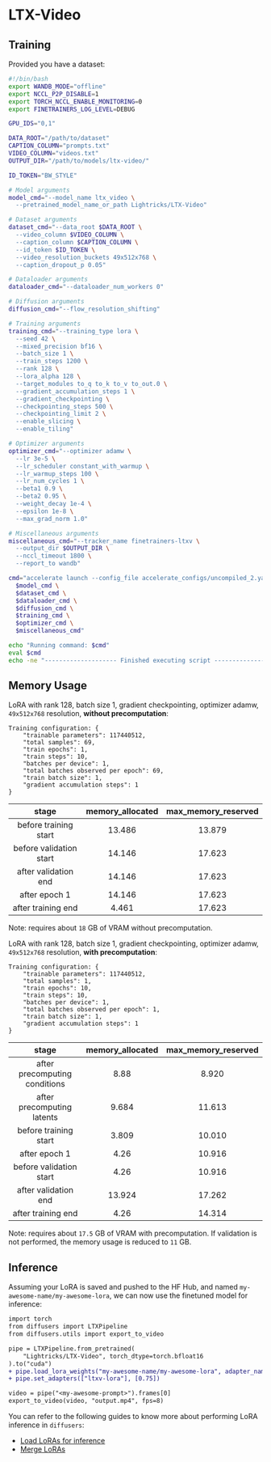 # LTX-Video

## Training

Provided you have a dataset:

```bash
#!/bin/bash
export WANDB_MODE="offline"
export NCCL_P2P_DISABLE=1
export TORCH_NCCL_ENABLE_MONITORING=0
export FINETRAINERS_LOG_LEVEL=DEBUG

GPU_IDS="0,1"

DATA_ROOT="/path/to/dataset"
CAPTION_COLUMN="prompts.txt"
VIDEO_COLUMN="videos.txt"
OUTPUT_DIR="/path/to/models/ltx-video/"

ID_TOKEN="BW_STYLE"

# Model arguments
model_cmd="--model_name ltx_video \
  --pretrained_model_name_or_path Lightricks/LTX-Video"

# Dataset arguments
dataset_cmd="--data_root $DATA_ROOT \
  --video_column $VIDEO_COLUMN \
  --caption_column $CAPTION_COLUMN \
  --id_token $ID_TOKEN \
  --video_resolution_buckets 49x512x768 \
  --caption_dropout_p 0.05"

# Dataloader arguments
dataloader_cmd="--dataloader_num_workers 0"

# Diffusion arguments
diffusion_cmd="--flow_resolution_shifting"

# Training arguments
training_cmd="--training_type lora \
  --seed 42 \
  --mixed_precision bf16 \
  --batch_size 1 \
  --train_steps 1200 \
  --rank 128 \
  --lora_alpha 128 \
  --target_modules to_q to_k to_v to_out.0 \
  --gradient_accumulation_steps 1 \
  --gradient_checkpointing \
  --checkpointing_steps 500 \
  --checkpointing_limit 2 \
  --enable_slicing \
  --enable_tiling"

# Optimizer arguments
optimizer_cmd="--optimizer adamw \
  --lr 3e-5 \
  --lr_scheduler constant_with_warmup \
  --lr_warmup_steps 100 \
  --lr_num_cycles 1 \
  --beta1 0.9 \
  --beta2 0.95 \
  --weight_decay 1e-4 \
  --epsilon 1e-8 \
  --max_grad_norm 1.0"

# Miscellaneous arguments
miscellaneous_cmd="--tracker_name finetrainers-ltxv \
  --output_dir $OUTPUT_DIR \
  --nccl_timeout 1800 \
  --report_to wandb"

cmd="accelerate launch --config_file accelerate_configs/uncompiled_2.yaml --gpu_ids $GPU_IDS train.py \
  $model_cmd \
  $dataset_cmd \
  $dataloader_cmd \
  $diffusion_cmd \
  $training_cmd \
  $optimizer_cmd \
  $miscellaneous_cmd"

echo "Running command: $cmd"
eval $cmd
echo -ne "-------------------- Finished executing script --------------------\n\n"
```

## Memory Usage

LoRA with rank 128, batch size 1, gradient checkpointing, optimizer adamw, `49x512x768` resolution, **without precomputation**:

```
Training configuration: {
    "trainable parameters": 117440512,
    "total samples": 69,
    "train epochs": 1,
    "train steps": 10,
    "batches per device": 1,
    "total batches observed per epoch": 69,
    "train batch size": 1,
    "gradient accumulation steps": 1
}
```

| stage                   | memory_allocated | max_memory_reserved |
|:-----------------------:|:----------------:|:-------------------:|
| before training start   | 13.486           | 13.879              |
| before validation start | 14.146           | 17.623              |
| after validation end    | 14.146           | 17.623              |
| after epoch 1           | 14.146           | 17.623              |
| after training end      | 4.461            | 17.623              |

Note: requires about `18` GB of VRAM without precomputation.

LoRA with rank 128, batch size 1, gradient checkpointing, optimizer adamw, `49x512x768` resolution, **with precomputation**:

```
Training configuration: {
    "trainable parameters": 117440512,
    "total samples": 1,
    "train epochs": 10,
    "train steps": 10,
    "batches per device": 1,
    "total batches observed per epoch": 1,
    "train batch size": 1,
    "gradient accumulation steps": 1
}
```

| stage                         | memory_allocated | max_memory_reserved |
|:-----------------------------:|:----------------:|:-------------------:|
| after precomputing conditions | 8.88             | 8.920               |
| after precomputing latents    | 9.684            | 11.613              |
| before training start         | 3.809            | 10.010              |
| after epoch 1                 | 4.26             | 10.916              |
| before validation start       | 4.26             | 10.916              |
| after validation end          | 13.924           | 17.262              |
| after training end            | 4.26             | 14.314              |

Note: requires about `17.5` GB of VRAM with precomputation. If validation is not performed, the memory usage is reduced to `11` GB.

## Inference

Assuming your LoRA is saved and pushed to the HF Hub, and named `my-awesome-name/my-awesome-lora`, we can now use the finetuned model for inference:

```diff
import torch
from diffusers import LTXPipeline
from diffusers.utils import export_to_video

pipe = LTXPipeline.from_pretrained(
    "Lightricks/LTX-Video", torch_dtype=torch.bfloat16
).to("cuda")
+ pipe.load_lora_weights("my-awesome-name/my-awesome-lora", adapter_name="ltxv-lora")
+ pipe.set_adapters(["ltxv-lora"], [0.75])

video = pipe("<my-awesome-prompt>").frames[0]
export_to_video(video, "output.mp4", fps=8)
```

You can refer to the following guides to know more about performing LoRA inference in `diffusers`:

* [Load LoRAs for inference](https://huggingface.co/docs/diffusers/main/en/tutorials/using_peft_for_inference)
* [Merge LoRAs](https://huggingface.co/docs/diffusers/main/en/using-diffusers/merge_loras)